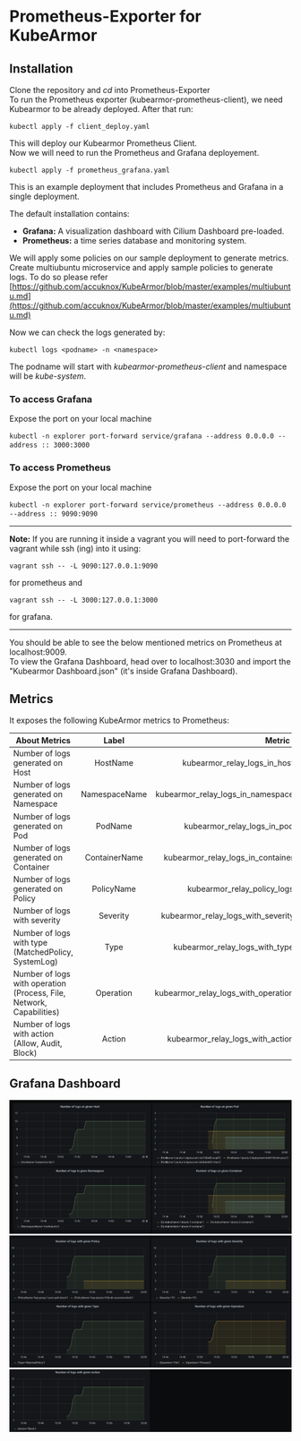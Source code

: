 # Prometheus-Exporter for KubeArmor  

## Installation

Clone the repository and _cd_ into Prometheus-Exporter  
To run the Prometheus exporter (kubearmor-prometheus-client), we need Kubearmor to be already deployed. After that run:

```
kubectl apply -f client_deploy.yaml
```
This will deploy our Kubearmor Prometheus Client.  
Now we will need to run the Prometheus and Grafana deployement.

```
kubectl apply -f prometheus_grafana.yaml
```

This is an example deployment that includes Prometheus and Grafana in a single deployment.

The default installation contains:  
* **Grafana:** A visualization dashboard with Cilium Dashboard pre-loaded.  
* **Prometheus:** a time series database and monitoring system.  

We will apply some policies on our sample deployment to generate metrics.
Create multiubuntu microservice and apply sample policies to generate logs. To do so please refer [https://github.com/accuknox/KubeArmor/blob/master/examples/multiubuntu.md](https://github.com/accuknox/KubeArmor/blob/master/examples/multiubuntu.md)

Now we can check the logs generated by:
```
kubectl logs <podname> -n <namespace>
```
The podname will start with _kubearmor-prometheus-client_ and namespace will be _kube-system_.

### To access Grafana

Expose the port on your local machine
```
kubectl -n explorer port-forward service/grafana --address 0.0.0.0 --address :: 3000:3000
```

### To access Prometheus

Expose the port on your local machine
```
kubectl -n explorer port-forward service/prometheus --address 0.0.0.0 --address :: 9090:9090
```

---
**Note:** If you are running it inside a vagrant you will need to port-forward the vagrant while ssh (ing) into it using:
```
vagrant ssh -- -L 9090:127.0.0.1:9090
```
for prometheus and

```
vagrant ssh -- -L 3000:127.0.0.1:3000    
```
for grafana.

---

You should be able to see the below mentioned metrics on Prometheus at localhost:9009.  
To view the Grafana Dashboard, head over to localhost:3030 and import the "Kubearmor Dashboard.json" (it's inside Grafana Dashboard). 

## Metrics
It exposes the following KubeArmor metrics to Prometheus:  

|                               About Metrics                                |     Label     |              Metric name                 |
| -------------------------------------------------------------------------- | :-----------: | ---------------------------------------: |
| Number of logs generated on Host                                           |HostName       |kubearmor_relay_logs_in_host_total        |
| Number of logs generated on Namespace                                      |NamespaceName  |kubearmor_relay_logs_in_namespace_total   |
| Number of logs generated on Pod                                            |PodName        |kubearmor_relay_logs_in_pod_total         |
| Number of logs generated on Container                                      |ContainerName  |kubearmor_relay_logs_in_container_total   |
| Number of logs generated on Policy                                         |PolicyName     |kubearmor_relay_policy_logs_total         |
| Number of logs with severity                                               |Severity       |kubearmor_relay_logs_with_severity_total  |
| Number of logs with type (MatchedPolicy, SystemLog)                        |Type           |kubearmor_relay_logs_with_type_total      |
| Number of logs with operation (Process, File, Network, Capabilities)       |Operation      |kubearmor_relay_logs_with_operation_total |
| Number of logs with action (Allow, Audit, Block)                           |Action         |kubearmor_relay_logs_with_action_total    |

## Grafana Dashboard

![Logs on Host](images/1.png)
![Logs on Host](images/2.png)
![Logs on Host](images/3.png)



